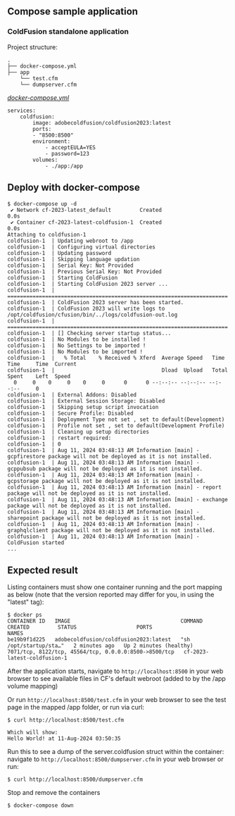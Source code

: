 ## Compose sample application
### ColdFusion standalone application

Project structure:
```
.
├── docker-compose.yml
├── app
    └── test.cfm
    └── dumpserver.cfm

```

[_docker-compose.yml_](docker-compose.yml)
```
services:
    coldfusion: 
        image: adobecoldfusion/coldfusion2023:latest
        ports:
        - "8500:8500"
        environment:
            - acceptEULA=YES
            - password=123
        volumes:
            - ./app:/app
```

## Deploy with docker-compose

```
$ docker-compose up -d
 ✔ Network cf-2023-latest_default         Created                                                                  0.0s
 ✔ Container cf-2023-latest-coldfusion-1  Created                                                                  0.0s
Attaching to coldfusion-1
coldfusion-1  | Updating webroot to /app
coldfusion-1  | Configuring virtual directories
coldfusion-1  | Updating password
coldfusion-1  | Skipping language updation
coldfusion-1  | Serial Key: Not Provided
coldfusion-1  | Previous Serial Key: Not Provided
coldfusion-1  | Starting ColdFusion
coldfusion-1  | Starting ColdFusion 2023 server ...
coldfusion-1  | ======================================================================
coldfusion-1  | ColdFusion 2023 server has been started.
coldfusion-1  | ColdFusion 2023 will write logs to /opt/coldfusion/cfusion/bin/../logs/coldfusion-out.log
coldfusion-1  | ======================================================================
coldfusion-1  | [] Checking server startup status...
coldfusion-1  | No Modules to be installed !
coldfusion-1  | No Settings to be imported !
coldfusion-1  | No Modules to be imported !
coldfusion-1  |   % Total    % Received % Xferd  Average Speed   Time    Time     Time  Current
coldfusion-1  |                                  Dload  Upload   Total   Spent    Left  Speed
  0     0    0     0    0     0      0      0 --:--:-- --:--:-- --:--:--     0
coldfusion-1  | External Addons: Disabled
coldfusion-1  | External Session Storage: Disabled
coldfusion-1  | Skipping setup script invocation
coldfusion-1  | Secure Profile: Disabled
coldfusion-1  | Deployment Type not set , set to default(Development)
coldfusion-1  | Profile not set , set to default(Development Profile)
coldfusion-1  | Cleaning up setup directories
coldfusion-1  | restart required:
coldfusion-1  | 0
coldfusion-1  | Aug 11, 2024 03:48:13 AM Information [main] - gcpfirestore package will not be deployed as it is not installed.
coldfusion-1  | Aug 11, 2024 03:48:13 AM Information [main] - gcppubsub package will not be deployed as it is not installed.
coldfusion-1  | Aug 11, 2024 03:48:13 AM Information [main] - gcpstorage package will not be deployed as it is not installed.
coldfusion-1  | Aug 11, 2024 03:48:13 AM Information [main] - report package will not be deployed as it is not installed.
coldfusion-1  | Aug 11, 2024 03:48:13 AM Information [main] - exchange package will not be deployed as it is not installed.
coldfusion-1  | Aug 11, 2024 03:48:13 AM Information [main] - sharepoint package will not be deployed as it is not installed.
coldfusion-1  | Aug 11, 2024 03:48:13 AM Information [main] - graphqlclient package will not be deployed as it is not installed.
coldfusion-1  | Aug 11, 2024 03:48:13 AM Information [main] - ColdFusion started
...
```

## Expected result

Listing containers must show one container running and the port mapping as below (note that the version reported may differ for you, in using the "latest" tag):
```
$ docker ps
CONTAINER ID   IMAGE                                   COMMAND                  CREATED         STATUS                   PORTS                                                   NAMES
be19b9f1d225   adobecoldfusion/coldfusion2023:latest   "sh /opt/startup/sta…"   2 minutes ago   Up 2 minutes (healthy)   7071/tcp, 8122/tcp, 45564/tcp, 0.0.0.0:8500->8500/tcp   cf-2023-latest-coldfusion-1
```

After the application starts, navigate to `http://localhost:8500` in your web browser to see available files in CF's default webroot (added to by the /app volume mapping)

Or run `http://localhost:8500/test.cfm` in your web browser to see the test page in the mapped /app folder, or run via curl:
```
$ curl http://localhost:8500/test.cfm

Which will show:
Hello World! at 11-Aug-2024 03:50:35
```
Run this to see a dump of the server.coldfusion struct within the container: navigate to `http://localhost:8500/dumpserver.cfm` in your web browser or run:
```
$ curl http://localhost:8500/dumpserver.cfm
```

Stop and remove the containers
```
$ docker-compose down
```